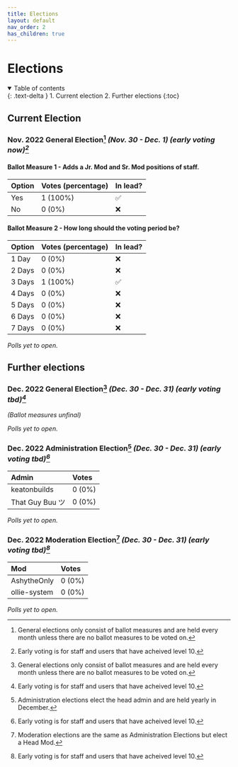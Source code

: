 ```yaml
---
title: Elections
layout: default
nav_order: 2
has_children: true
---
```


# Elections

<details open markdown="block">
  <summary>
    Table of contents
  </summary>
  {: .text-delta }
1. Current election
2. Further elections
{:toc}
</details>

## Current Election
### Nov. 2022 General Election[^1] *(Nov. 30 - Dec. 1) (early voting now)[^2]*

#### Ballot Measure 1 - Adds a Jr. Mod and Sr. Mod positions of staff.

| Option | Votes (percentage) | In lead? |
| :---   | :---               | :---     |
| Yes    | 1 (100%)           | ✅       |
| No     | 0 (0%)             | ❌       |

#### Ballot Measure 2 - How long should the voting period be?

| Option | Votes (percentage) | In lead? |
| :---   | :---               | :---     |
| 1 Day  | 0 (0%)             | ❌       |
| 2 Days | 0 (0%)             | ❌       |
| 3 Days | 1 (100%)           | ✅       |
| 4 Days | 0 (0%)             | ❌       |
| 5 Days | 0 (0%)             | ❌       |
| 6 Days | 0 (0%)             | ❌       |
| 7 Days | 0 (0%)             | ❌       |

*Polls yet to open.*

## Further elections
### Dec. 2022 General Election[^1] *(Dec. 30 - Dec. 31) (early voting tbd)[^2]*

*(Ballot measures unfinal)*

*Polls yet to open.*

### Dec. 2022 Administration Election[^3] *(Dec. 30 - Dec. 31) (early voting tbd)[^2]*

| Admin           | Votes  |
| :---            | :---   |
| keatonbuilds    | 0 (0%) |
| That Guy Buu ツ | 0 (0%) |

*Polls yet to open.*

### Dec. 2022 Moderation Election[^4] *(Dec. 30 - Dec. 31) (early voting tbd)[^2]*

| Mod             | Votes  |
| :---            | :---   |
| AshytheOnly     | 0 (0%) |
| ollie-system    | 0 (0%) |

*Polls yet to open.*

[^1]: General elections only consist of ballot measures and are held every month unless there are no ballot measures to be voted on.
[^2]: Early voting is for staff and users that have acheived level 10.
[^3]: Administration elections elect the head admin and are held yearly in December.
[^4]: Moderation elections are the same as Administration Elections but elect a Head Mod.
